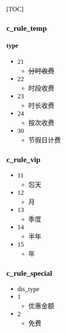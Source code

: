 <span  style="font-family: Simsun,serif; font-size: 17px; ">

[TOC]

### c_rule_temp

#### type

- 21
    - ~~分时收费~~
- 22
    - 时段收费
- 23
    - 时长收费
- 24
    - 按次收费
- 30
    - 节假日计费

### c_rule_vip

- 11
    - 包天
- 12
    - 月
- 13
    - 季度
- 14
    - 半年
- 15
    - 年

### c_rule_special

- dis_type
- 1
    - 优惠金额
- 2
    - 免费

</span>